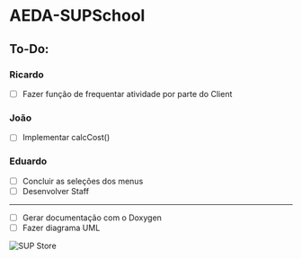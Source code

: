 # AEDA-SUPSchool

## To-Do:

### Ricardo
- [ ] Fazer função de frequentar atividade por parte do Client

### João
- [ ] Implementar calcCost()

### Eduardo
- [ ] Concluir as seleções dos menus
- [ ] Desenvolver Staff

---

- [ ] Gerar documentação com o Doxygen
- [ ] Fazer diagrama UML

![SUP Store](https://i.ytimg.com/vi/FAUnDDTz30k/maxresdefault.jpg)
